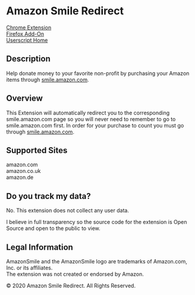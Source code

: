# Amazon Smile Redirect

[Chrome Extension](https://chrome.google.com/webstore/detail/amazon-smile-redirect/ejglonclnjogoiegggjjcpapffbnangg)  
[Firefox Add-On](https://addons.mozilla.org/en-US/firefox/addon/amazon_smile_redirect/)  
[Userscript Home](https://openuserjs.org/scripts/mscarchilli/Amazon_Smile_Redirect)

## Description

Help donate money to your favorite non-profit by purchasing your Amazon items through [smile.amazon.com](https://smile.amazon.com).

## Overview

This Extension will automatically redirect you to the corresponding smile.amazon.com page so you will never need to remember to go to smile.amazon.com first. In order for your purchase to count you must go through [smile.amazon.com](https://smile.amazon.com).

## Supported Sites

amazon.com  
amazon.co.uk  
amazon.de

## Do you track my data?

No. This extension does not collect any user data.

I believe in full transparency so the source code for the extension is Open Source and open to the public to view.

## Legal Information

AmazonSmile and the AmazonSmile logo are trademarks of Amazon.com, Inc. or its affiliates.  
The extension was not created or endorsed by Amazon.

© 2020 Amazon Smile Redirect. All Rights Reserved.
